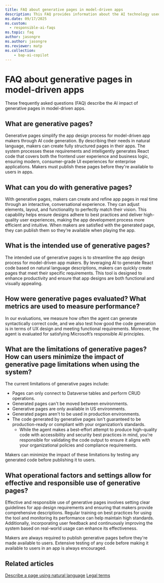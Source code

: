 ```yaml
---
title: FAQ about generative pages in model-driven apps
description: This FAQ provides information about the AI technology used in the generative pages feature with key considerations and details about how AI is used, how it was tested and evaluated, and any specific limitations.
ms.date: 09/17/2025
ms.custom: 
  - responsible-ai-faqs
ms.topic: faq
author: jasongre
ms.author: jasongre 
ms.reviewer: matp
ms.collection: 
    - bap-ai-copilot 
---
```

# FAQ about generative pages in model-driven apps

These frequently asked questions (FAQ) describe the AI impact of generative pages in model-driven apps.

## What are generative pages?

Generative pages simplify the app design process for model-driven app makers through AI code generation. By describing their needs in natural language, makers can create fully structured pages in their apps. The system processes these requirements and intelligently generates React code that covers both the frontend user experience and business logic, ensuring modern, consumer-grade UI experiences for enterprise applications. Makers must publish these pages before they're available to users in apps.

## What can you do with generative pages? 

With generative pages, makers can create and refine app pages in real time through an interactive, conversational experience. They can adjust elements, layout, and functionality to perfectly match their vision. This capability helps ensure designs adhere to best practices and deliver high-quality user experiences, making the app development process more efficient and intuitive. When makers are satisfied with the generated page, they can publish them so they're available when playing the app.

## What is the intended use of generative pages?

The intended use of generative pages is to streamline the app design process for model-driven app makers. By leveraging AI to generate React code based on natural language descriptions, makers can quickly create pages that meet their specific requirements. This tool is designed to enhance productivity and ensure that app designs are both functional and visually appealing.

## How were generative pages evaluated? What metrics are used to measure performance?

In our evaluations, we measure how often the agent can generate syntactically correct code, and we also test how good the code generation is in terms of UX design and meeting functional requirements. Moreover, the agent is evaluated for satisfying Microsoft’s responsible AI principles.

## What are the limitations of generative pages? How can users minimize the impact of generative page limitations when using the system?

The current limitations of generative pages include:

- Pages can only connect to Dataverse tables and perform CRUD operations.
- Generated pages can't be moved between environments.
- Generative pages are only available in US environments.
- Generated pages aren't to be used in production environments.
- The code generated by generative pages isn't guaranteed to be production-ready or compliant with your organization’s standards.
    -  While the agent makes a best-effort attempt to produce high-quality code with accessibility and security best practices in mind, you're responsible for validating the code output to ensure it aligns with your organizational policies and compliance requirements.

Makers can minimize the impact of these limitations by testing any generated code before publishing it to users.

## What operational factors and settings allow for effective and responsible use of generative pages?  

Effective and responsible use of generative pages involves setting clear guidelines for app design requirements and ensuring that makers provide comprehensive descriptions. Regular training on best practices for using the tool and monitoring its performance can help maintain high standards. Additionally, incorporating user feedback and continuously improving the system based on real-world usage can enhance its effectiveness.

Makers are always required to publish generative pages before they're made available to users. Extensive testing of any code before making it available to users in an app is always encouraged.

## Related articles

[Describe a page using natural language](../model-driven-apps/generative-pages.md)
[Legal terms](https://go.microsoft.com/fwlink/?linkid=2173149)
